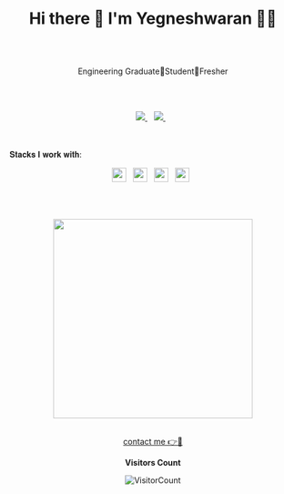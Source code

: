 <h1 align='center'>
  Hi there 👋 I'm Yegneshwaran 👨‍💻
</h1>
<br><br>
<p align='center'>
  Engineering Graduate🔹Student🔹Fresher
</p>
<br><br>
<p align='center'>
  
  <a href="https://www.linkedin.com/in/yegneshwaran-babu-29a4ba255/">
    <img src="https://img.shields.io/badge/linkedin-%230077B5.svg?&style=for-the-badge&logo=linkedin&logoColor=white" />
  </a>&nbsp;&nbsp;
  <a href="https://www.instagram.com/mr_black_heart_253/?igshid=OGQ5ZDc2ODk2ZA%3D%3D">
    <img src="https://img.shields.io/badge/instagram-%23E4405F.svg?&style=for-the-badge&logo=instagram&logoColor=white" />        
  </a>&nbsp;&nbsp;
  
</p>
<br><br>
𝐒𝐭𝐚𝐜𝐤𝐬 𝐈 𝐰𝐨𝐫𝐤 𝐰𝐢𝐭𝐡:


<p  align="center">
<img src="https://img.shields.io/badge/Python-3776AB?style=for-the-badge&logo=python&logoColor=white" height="25"/>
  &nbsp;
<img src="https://img.shields.io/badge/HTML5-E34F26?style=for-the-badge&logo=html5&logoColor=white" height="25"/>
  &nbsp;
<img src="https://img.shields.io/badge/CSS3-1572B6?style=for-the-badge&logo=css3&logoColor=white" height="25"/>  
  &nbsp;
<img src="https://img.shields.io/badge/Java-ED8B00?style=for-the-badge&logo=java&logoColor=white" height="25"/>  
  &nbsp;
 </p>
<br>
<br>

<p align='center'>
  <a href="#"><img src="https://github-readme-stats.vercel.app/api?username=yegnesh-github&show_icons=true&count_private=true&theme=dark" width="350"></a>
</p>

<p align='center'>
  <br>
  <a href='mailto:yegneshwaran2002@gmail.com'>contact me 👉📩</a>
      
</p>
<div align='center'>
  
**Visitors Count**
  
![VisitorCount](https://profile-counter.glitch.me/{yegnesh-github}/count.svg)</div>
